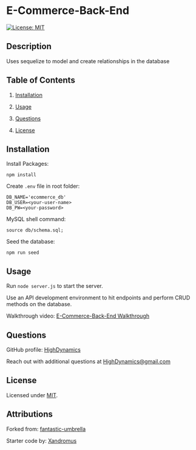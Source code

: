 # E-Commerce-Back-End

[![License: MIT](https://img.shields.io/badge/License-MIT-yellow.svg)](https://opensource.org/licenses/MIT)

## Description

Uses sequelize to model and create relationships in the database

## Table of Contents

1. [Installation](#Installation)

2. [Usage](#Usage)

3. [Questions](#Questions)

4. [License](#License)

## Installation

Install Packages:

```
npm install
```

Create `.env` file in root folder:

```
DB_NAME='ecommerce_db'
DB_USER=<your-user-name>
DB_PW=<your-password>
```

MySQL shell command:

```
source db/schema.sql;
```

Seed the database:

```
npm run seed
```

## Usage

Run `node server.js` to start the server.

Use an API development environment to hit endpoints and perform CRUD methods on the database.

Walkthrough video: [E-Commerce-Back-End Walkthrough]()

## Questions

GitHub profile: [HighDynamics](https://github.com/HighDynamics)

Reach out with additional questions at <HighDynamics@gmail.com>

## License

Licensed under [MIT](https://opensource.org/licenses/MIT).

## Attributions

Forked from: [fantastic-umbrella](https://github.com/coding-boot-camp/fantastic-umbrella)

Starter code by: [Xandromus](https://github.com/Xandromus)
